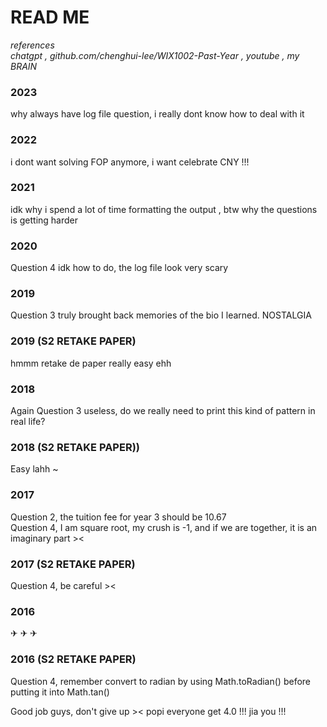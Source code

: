 # READ ME  

*references*  
*chatgpt , github.com/chenghui-lee/WIX1002-Past-Year , youtube , my BRAIN*

### 2023
why always have log file question, i really dont know how to deal with it

### 2022
i dont want solving FOP anymore, i want celebrate CNY !!!

### 2021
idk why i spend a lot of time formatting the output , btw why the questions is getting harder

### 2020  
Question 4 idk how to do, the log file look very scary

### 2019  
Question 3 truly brought back memories of the bio I learned. NOSTALGIA

### 2019 (S2 RETAKE PAPER)
hmmm retake de paper really easy ehh

### 2018
Again Question 3 useless, do we really need to print this kind of pattern in real life?

### 2018 (S2 RETAKE PAPER))
Easy lahh ~

### 2017 
Question 2, the tuition fee for year 3 should be 10.67  
Question 4, I am square root, my crush is -1, and if we are together, it is an imaginary part ><

### 2017 (S2 RETAKE PAPER)
Question 4, be careful ><  

### 2016  
✈︎ ✈︎ ✈︎

### 2016 (S2 RETAKE PAPER)
Question 4, remember convert to radian by using Math.toRadian() before putting it into Math.tan()  

Good job guys, don't give up >< 
popi everyone get 4.0 !!!
jia you !!!
